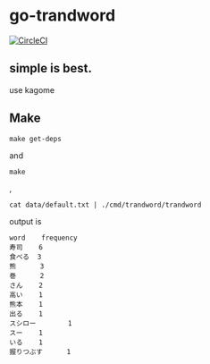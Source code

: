 # go-trandword

[![CircleCI](https://circleci.com/gh/mashiike/go-trandword/tree/master.svg?style=shield)](htps://circleci.com/gh/mashiike/go-trandword/tree/master)

## simple is best.
use kagome

## Make

```
make get-deps
```
and

```
make
```

,

```
cat data/default.txt | ./cmd/trandword/trandword
```

output is

```tsv
word    frequency
寿司    6
食べる  3
熊      3
巻      2
さん    2
高い    1
熊本    1
出る    1
スシロー        1
スー    1
いる    1
握りつぶす      1
```


